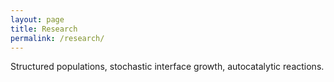 ```yaml
---
layout: page
title: Research
permalink: /research/
---
```


Structured populations, stochastic interface growth, autocatalytic reactions.
